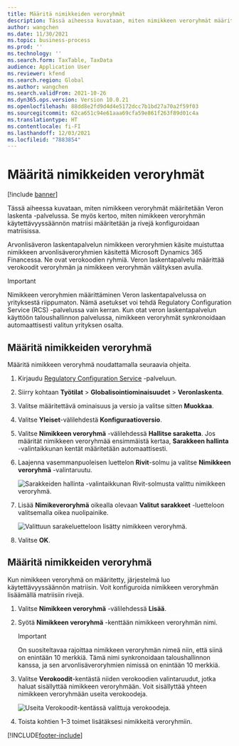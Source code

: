 ```yaml
---
title: Määritä nimikkeiden veroryhmät
description: Tässä aiheessa kuvataan, miten nimikkeen veroryhmät määritetään Veron laskenta -palvelussa.
author: wangchen
ms.date: 11/30/2021
ms.topic: business-process
ms.prod: ''
ms.technology: ''
ms.search.form: TaxTable, TaxData
audience: Application User
ms.reviewer: kfend
ms.search.region: Global
ms.author: wangchen
ms.search.validFrom: 2021-10-26
ms.dyn365.ops.version: Version 10.0.21
ms.openlocfilehash: 88dd8e2fd9d4d4e5172dcc7b1bd27a70a2f59f03
ms.sourcegitcommit: 62ca651c94e61aaa69cfa59e861f263f89d01c4a
ms.translationtype: HT
ms.contentlocale: fi-FI
ms.lasthandoff: 12/03/2021
ms.locfileid: "7883854"
---
```

# <a name="set-up-item-tax-groups"></a>Määritä nimikkeiden veroryhmät

[!include [banner](../includes/banner.md)]

Tässä aiheessa kuvataan, miten nimikkeen veroryhmät määritetään Veron laskenta -palvelussa. Se myös kertoo, miten nimikkeen veroryhmän käytettävyyssäännön matriisi määritetään ja rivejä konfiguroidaan matriisissa.

Arvonlisäveron laskentapalvelun nimikkeen veroryhmien käsite muistuttaa nimikkeen arvonlisäveroryhmien käsitettä Microsoft Dynamics 365 Financessa. Ne ovat verokoodien ryhmiä. Veron laskentapalvelu määrittää verokoodit veroryhmän ja nimikkeen veroryhmän välityksen avulla.

> [!IMPORTANT]
> Nimikkeen veroryhmien määrittäminen Veron laskentapalvelussa on yrityksestä riippumaton. Nämä asetukset voi tehdä Regulatory Configuration Service (RCS) -palvelussa vain kerran. Kun otat veron laskentapalvelun käyttöön taloushallinnon palvelussa, nimikkeen veroryhmät synkronoidaan automaattisesti valitun yrityksen osalta.

## <a name="set-up-an-item-tax-group"></a>Määritä nimikkeiden veroryhmä 

Määritä nimikkeen veroryhmä noudattamalla seuraavia ohjeita.

1. Kirjaudu [Regulatory Configuration Service](https://marketing.configure.global.dynamics.com/) -palveluun.
2. Siirry kohtaan **Työtilat** \> **Globalisointiominaisuudet** \> **Veronlaskenta**.
3. Valitse määritettävä ominaisuus ja versio ja valitse sitten **Muokkaa**.
4. Valitse **Yleiset**-välilehdestä **Konfiguraatioversio**.
5. Valitse **Nimikkeen veroryhmä** -välilehdessä **Hallitse saraketta**. Jos määrität nimikkeen veroryhmää ensimmäistä kertaa, **Sarakkeen hallinta** -valintaikkunan kentät määritetään automaattisesti.
6. Laajenna vasemmanpuoleisen luettelon **Rivit**-solmu ja valitse **Nimikkeen veroryhmä** -valintaruutu.

    ![Sarakkeiden hallinta -valintaikkunan Rivit-solmusta valittu nimikkeen veroryhmä.](media/select-item-tax-group.png)

7. Lisää **Nimikeveroryhmä** oikealla olevaan **Valitut sarakkeet** -luetteloon valitsemalla oikea nuolipainike.

    ![Valittuun sarakeluetteloon lisätty nimikkeen veroryhmä.](media/add-item-tax-group.png)

8. Valitse **OK**.

## <a name="configure-an-item-tax-group"></a>Määritä nimikkeiden veroryhmä

Kun nimikkeen veroryhmä on määritetty, järjestelmä luo käytettävyyssäännön matriisin. Voit konfiguroida nimikkeen veroryhmän lisäämällä matriisiin rivejä.

1. Valitse **Nimikkeen veroryhmä** -välilehdessä **Lisää**.
2. Syötä **Nimikkeen veroryhmä** -kenttään nimikkeen veroryhmän nimi.

    > [!IMPORTANT]
    > On suositeltavaa rajoittaa nimikkeen veroryhmän nimeä niin, että siinä on enintään 10 merkkiä. Tämä nimi synkronoidaan taloushallinnon kanssa, ja sen arvonlisäveroryhmien nimissä on enintään 10 merkkiä.

3. Valitse **Verokoodit**-kentästä niiden verokoodien valintaruudut, jotka haluat sisällyttää nimikkeen veroryhmään. Voit sisällyttää yhteen nimikkeen veroryhmään useita verokoodeja.

    ![Useita Verokoodit-kentässä valittuja verokoodeja.](media/multiple-tax-codes-selection.png)

4. Toista kohtien 1–3 toimet lisätäksesi nimikkeitä veroryhmiin.

[!INCLUDE[footer-include](../../includes/footer-banner.md)]
